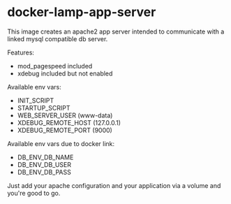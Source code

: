 # docker-lamp-app-server

This image creates an apache2 app server intended to communicate with a linked mysql compatible db server.

Features:
- mod_pagespeed included
- xdebug included but not enabled

Available env vars:
- INIT_SCRIPT
- STARTUP_SCRIPT
- WEB_SERVER_USER (www-data)
- XDEBUG_REMOTE_HOST (127.0.0.1)
- XDEBUG_REMOTE_PORT (9000)

Available env vars due to docker link:
- DB_ENV_DB_NAME
- DB_ENV_DB_USER
- DB_ENV_DB_PASS

Just add your apache configuration and your application via a volume and you're good to go.
